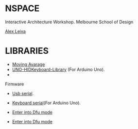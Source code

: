 NSPACE
======
Interactive Architecture Workshop. 
Melbourne School of Design

[Alex Leiva](https://github.com/aviel08)

LIBRARIES 
======
* [Moving Avarage](https://github.com/sebnil/Moving-Avarage-Filter--Arduino-Library-)
* [UNO-HIDKeyboard-Library](https://github.com/SFE-Chris/UNO-HIDKeyboard-Library) (For Arduino Uno).
* 
Firmware
* [Usb serial](https://github.com/arduino/Arduino/blob/master/hardware/arduino/firmwares/atmegaxxu2/arduino-usbserial/Arduino-usbserial-uno.hex).
* [Keyboard serial](http://hunt.net.nz/users/darran/weblog/b3029/)(For Arduino Uno).
* [Enter into Dfu mode](http://arduino.cc/en/Hacking/DFUProgramming8U2)
  
* [Enter into Dfu mode](http://arduino.cc/en/Hacking/DFUProgramming8U2)

